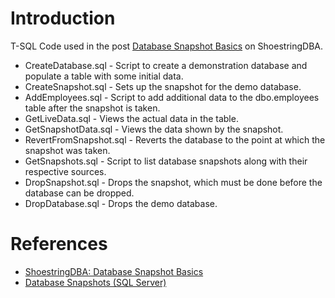 # Introduction 
T-SQL Code used in the post [Database Snapshot Basics]() on ShoestringDBA.

- CreateDatabase.sql - Script to create a demonstration database and populate a table with some initial data.
- CreateSnapshot.sql - Sets up the snapshot for the demo database.
- AddEmployees.sql - Script to add additional data to the dbo.employees table after the snapshot is taken.
- GetLiveData.sql - Views the actual data in the table.
- GetSnapshotData.sql - Views the data shown by the snapshot.
- RevertFromSnapshot.sql - Reverts the database to the point at which the snapshot was taken.
- GetSnapshots.sql - Script to list database snapshots along with their respective sources.
- DropSnapshot.sql - Drops the snapshot, which must be done before the database can be dropped.
- DropDatabase.sql - Drops the demo database.

# References

- [ShoestringDBA: Database Snapshot Basics](https://shoestringdba.com/?p=502)
- [Database Snapshots (SQL Server)](https://docs.microsoft.com/en-us/sql/relational-databases/databases/database-snapshots-sql-server?view=sql-server-2017)
